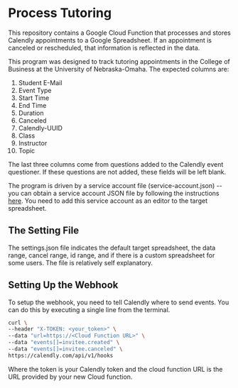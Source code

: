 # Process Tutoring
 
This repository contains a Google Cloud Function that processes and stores Calendly appointments to a Google Spreadsheet.   If an appointment is canceled or rescheduled, that information is reflected in the data.

This program was designed to track tutoring appointments in the College of Business at the University of Nebraska-Omaha. The expected columns are:

1. Student E-Mail	
2. Event Type	
3. Start Time	
4. End Time
5. Duration	
6. Canceled	
7. Calendly-UUID	
8. Class	
9. Instructor	
10. Topic
    
The last three columns come from questions added to the Calendly event questioner.  If these questions are not added, these fields will be left blank.

The program is driven by a service account file (service-account.json) -- you can obtain a service account JSON file by following the instructions [here](https://cloud.google.com/iam/docs/creating-managing-service-account-keys).  You need to add this service account as an editor to the target spreadsheet. 

## The Setting File

The settings.json file indicates the default target spreadsheet, the data range, cancel range, id range, and if there is a custom spreadsheet for some users.  The file is relatively self explanatory. 

## Setting Up the Webhook

To setup the webhook, you need to tell Calendly where to send events.  You can do this by executing a single line from the terminal.

```bash
curl \
--header "X-TOKEN: <your_token>" \
--data "url=https://<Cloud Function URL>" \
--data "events[]=invitee.created" \
--data "events[]=invitee.canceled" \
https://calendly.com/api/v1/hooks
```

Where the token is your Calendly token and the cloud function URL is the URL provided by your new Cloud function.